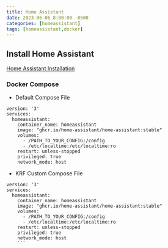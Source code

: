 ```yaml
---
title: Home Assistant
date: 2023-06-06 8:00:00 -0500
categories: [homeassistant]
tags: [homeassistant,docker]
---
```


## Install Home Assistant

[Home Assistant Installation](https://www.home-assistant.io/installation/linux)


### Docker Compose


* Default Compose File
```terminal
version: '3'
services:
  homeassistant:
    container_name: homeassistant
    image: "ghcr.io/home-assistant/home-assistant:stable"
    volumes:
      - /PATH_TO_YOUR_CONFIG:/config
      - /etc/localtime:/etc/localtime:ro
    restart: unless-stopped
    privileged: true
    network_mode: host
```

* KRF Custom Compose File
```terminal
version: '3'
services:
  homeassistant:
    container_name: homeassistant
    image: "ghcr.io/home-assistant/home-assistant:stable"
    volumes:
      - /PATH_TO_YOUR_CONFIG:/config
      - /etc/localtime:/etc/localtime:ro
    restart: unless-stopped
    privileged: true
    network_mode: host
    ```